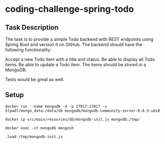 # coding-challenge-spring-todo


## Task Description

The task is to provide a simple Todo backend with REST endpoints using Spring Boot and version it on GitHub. The backend should have the following functionality:

Accept a new Todo item with a title and status.
Be able to display all Todo items.
Be able to update a Todo item.
The items should be stored in a MongoDB.

Tests would be great as well.


## Setup

`docker run --name mongodb -d -p 27017:27017 -v $(pwd)/mongo_data:/data/db mongodb/mongodb-community-server:6.0.5-ubi8`

`docker cp src/main/resources/db/mongodb-init.js mongodb:/tmp/`

`docker exec -it mongodb mongosh`

`.load /tmp/mongodb-init.js`